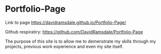 # Portfolio-Page

Link to page
https://davidramsdale.github.io/Portfolio-Page/

Github respiratiry: https://github.com/DavidRamsdale/Portfolio-Page

The purpose of this site is to allow me to demenstrate my skills through my projects, previous work experience and even my site itself.

